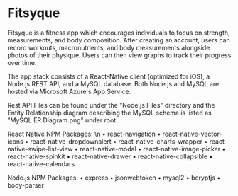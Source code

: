 # Fitsyque
Fitsyque is a fitness app which encourages individuals to focus on strength, measurements, and body composition. After creating an account, users can record workouts, macronutrients, and body measurements alongside photos of their physique. Users can then view graphs to track their progress over time.

The app stack consists of a React-Native client (optimized for iOS), a Node.js REST API, and a MySQL database. Both Node.js and MySQL are hosted via Microsoft Azure's App Service.

Rest API Files can be found under the "Node.js Files" directory and the Entity Relationship diagram describing the MySQL schema is listed as "MySQL ER Diagram.png" under root.

React Native NPM Packages: \n
• react-navigation
• react-native-vector-icons
• react-native-dropdownalert
• react-native-charts-wrapper
• react-native-swipe-list-view
• react-native-modal
• react-native-image-picker
• react-native-spinkit
• react-native-drawer
• react-native-collapsible
• react-native-calendars

Node.js NPM Packages:
• express
• jsonwebtoken
• mysql2
• bcryptjs
• body-parser
